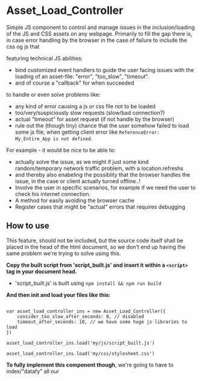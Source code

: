 # Asset_Load_Controller #

Simple JS component to control and manage issues in the inclusion/loading of the JS and CSS assets on any webpage.
Primarily to fill the gap there is, in case  error handling by the browser in the case of failure to include the css og js that

featuring technical JS abilities:
- bind customized event handlers to guide the user facing issues with the loading of an asset-file: "error", "too_slow", "timeout".
- and of course a "callback" for when succeeded

to handle or even solve problems like:
- any kind of error causing a js or css file not to be loaded
- too/very/suspiciously slow requests (slow/bad connection?)
- actual "timeout" for asset request (if not handle by the browser)
- rule out the (though tiny) chance that the user somehow failed to load some js file, when getting client error like `ReferenceError: My_Entire_App is not defined`.


For example - it would be nice to be able to:
- actually solve the issue, as we might if just some kind random/temporary network traffic problem, with a location.refreshs
- and thereby also enabeling the possiblity that the browser handles the issue, in the case or client actually turned offline..!
- Involve the user in specific scenarios, for example if we need the user to check his internet connection.
- A method for easily avoiding the browser cache
- Register cases that might be "actual" errors that requires debugging



## How to use ##

This feature, should not be included, but the source code itself shall be placed in the head of the html document, so we don't end up having the same problem we're trying to solve using this.

__Copy the built script from 'script_built.js' and insert it within a `<script>` tag in your document head.__


 - 'script_built.js' is built using `npm install && npm run build`


__And then init and load your files like this:__
```JS

var asset_load_controller_ins = new Asset_Load_Controller({
	consider_too_slow_after_seconds: 0, // disabled
	timeout_after_seconds: 10, // we have some huge js libraries to load
})

asset_load_controller_ins.load('my/js/script_built.js')

asset_load_controller_ins.load('my/css/stylesheet.css')

```


__To fully implement this component though__, we're going to have to index/"datafy" all our <script> and <link>, js and css inclusion, into instead being a js array/object, or php array passed to js, of the files there is to be included on the current page.

Pass an array of assets to the 'load' function as in this example:

```JS

var asset_load_controller_ins = new Asset_Load_Controller({
  consider_too_slow_after_seconds: 0, // disable
  timeout_after_seconds: 10,
  base_url: '/assets/'
})


var incl_assets = [ // could've been passed here from php using json_encode
  
  'plugins/bootstrap/bootstrap.css',

  'template/css/app.css',

  'plugins/jquery/jquery.js',
  'plugins/bootstrap/bootstrap.js',

  'template/js/template.js',
]


asset_load_controller_ins.load(incl_assets, ()=>{

	$('body').show()
})
```

__Notice__ that though the file fill begin loading immediately, it will be async with the initial page load, regardless of the "async" and "defer" properties - so the rest of the document will continue quickly get loaded while our assets are loading on a different "thread". Explains the `$('body').show()` in the that example..

__Which is also why you must be acquainted with:__ `window.addEventListener('load', () =>`
to bind our events for when the page is done loading
as the usual `$(document).ready`" doesn't cover assets requested "on the fly" like this.






## Settings ##


### default_charset (string) ###

Default 'charset'-attribute to be used.

Default value: 'UTF-8'


### consider_too_slow_after_seconds (int) ###

Number of seconds to wait before deeming the load to be too/suspiciously slow
and execute the event handler for scenario called "too_slow".

Default value: 5

Disabled if set to 0.


### timeout_after_seconds (int) ###

Number of seconds to wait before giving up and return error.

Default value: 30



### let_user_decide_to_wait_up_to_seconds ###

In case we asked the user if he would like to refresh and try again or he'd rather try waiting
and the user choses the latter,
we'll only allow him to wait for this number of seconds (in total).

Default value: 60




## Methods ##


### load ###

Funct. 'load' will immediately initiate loading of the given filepath or array of assets in

1. param: "asset_or_array_of_assets"


(It just appends the ordinary `<script src="..">` tag into the head).

You may add attributes to this appended element (or if none, the callback event) using:
	
2. param: "attributes_or_callback"


Possibly with a callback event to be executed upon successful loading of the specified asset(s):

3. param: "callback"


__E.g.:__

```JS

var Asset_Load_Controller_ins = new Asset_Load_Controller()

Asset_Load_Controller_ins.load('template/js/my_missing_js_functions.js')

Asset_Load_Controller_ins.load('template/js/app.js', {'defer': true}, ()=>{ (new App())->Init(); })
```



### set_event_handler ###

Overwrite the default event handler for one of the scenarios: "error", "too_slow" or "timeout".

__E.g.:__
```JS

Asset_Load_Controller_ins.set_event_handler('error', (failed_file)=>{

	my_general_system_error_handler("Failed to load file: "+failed_file);
})
```




## Events ##


### "too_slow" ###

Executed if the load of an asset has neither succeeded nor failed after waiting for "consider_too_slow_after_seconds".
May be used to log
or maybe to notify the user that we haven't forgotten him.. :-)


### "timeout" ###

Executed if  the load of an asset has neither succeeded nor failed after waiting for 'timeout_after_seconds'.
This can be used to, for example:
- log the error,
- inform the user (e.g. ask him about the quality of his internet connection),
- or refresh the page to try again automatically or by the choice of the user.


### "error" ###

Executed if a request fails to load.

This can be used to, for example:
- log the error,
- inform the user (e.g. ask him about the quality of his internet connection),
- or refresh the page to try again automatically or by the choice of the user.





## Advanced ##

Each asset may have its own property: "charset", "defer", "async" (or other attribute) and a callback function.


__See following examples__


```JS

var incl_assets = [
	'script_A.js',
	['script_B.js'],
	['script_C.js', 'defer'],
	['script_D.js', 'defer', 'async'],
	['script_D.js', 'defer', 'async', {charset: 'ISO-8859-1'}],
	['script_E.js', 'async', ()=>alert('Done loading script_E.js')],
	{file: 'script_F.js', async: true, callback: ()=>alert('Done loading script_E.js')},
	{path: 'script_G.js', async: true, done: ()=>alert('Done loading script_E.js')}
	[script_H.js', ()=>alert('Done loading script_E.js')]
]

```


__And you may specify settings for the entire load batch:__

```JS

// With a callback event (for when all done):

asset_load_controller_ins.load(incl_assets, ()=>{ $('body').show() })


// Special charset + with a callback event:

asset_load_controller_ins.load(incl_assets, {charset: 'ISO-8859-1'}, ()=>{ $('body').show() })


// Deferred + different charset + callback event:

asset_load_controller_ins.load(incl_assets, ['defer', {charset: 'ISO-8859-1'}], ()=>{ $('body').show() })

```





## Browser Support ##

As specified in Babel compiler settings in package.json.

- Use of localStorage though (e.g. for if we want to remember that we've tried to reload the page)
isn't supported until IE 8. See [https://caniuse.com/#search=localstorage](https://caniuse.com/#search=localstorage).



## Sources ##

- [https://www.w3.org/TR/2011/WD-html5-author-20110705/the-script-element.html](https://www.w3.org/TR/2011/WD-html5-author-20110705/the-script-element.html)
- [https://www.w3.org/TR/2011/WD-html5-author-20110809/the-link-element.html](https://www.w3.org/TR/2011/WD-html5-author-20110809/the-link-element.html)
- [https://developer.mozilla.org/en-US/docs/Web/API/Window/load_event]https://developer.mozilla.org/en-US/docs/Web/API/Window/load_event()

